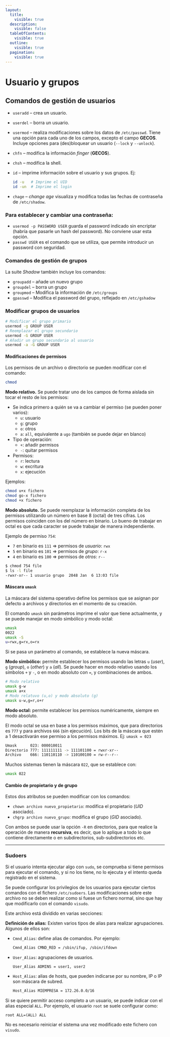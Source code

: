 ```yaml
---
layout:
  title:
    visible: true
  description:
    visible: false
  tableOfContents:
    visible: true
  outline:
    visible: true
  pagination:
    visible: true
---
```


# Usuario y grupos

## Comandos de gestión de usuarios <a href="#comandos-de-gestion-de-usuarios" id="comandos-de-gestion-de-usuarios"></a>

* `useradd` – crea un usuario.
* `userdel` – borra un usuario.
* `usermod` – realiza modificaciones sobre los datos de `/etc/passwd`. Tiene una opción para cada uno de los campos, excepto el campo **GECOS**. Incluye opciones para (des)bloquear un usuario (`--lock` y `--unlock`).
* `chfn` – modifica la información _finger_ (**GECOS**).
* `chsh` – modifica la shell.
*   `id` – imprime información sobre el usuario y sus grupos. Ej:

    ```bash
    id -u   # Imprime el UID
    id -un  # Imprime el login
    ```
* `chage` – _change age_ visualiza y modifica todas las fechas de contraseña de `/etc/shadow`.

### Para establecer y cambiar una contraseña:

* `usermod -p PASSWORD USER` guarda el password indicado sin encriptar (habría que pasarle un hash del password). No conviene usar esta opción.
* `passwd USER` es el comando que se utiliza, que permite introducir un password con seguridad.

### Comandos de gestión de grupos <a href="#comandos-de-gestion-de-grupos" id="comandos-de-gestion-de-grupos"></a>

La suite _Shadow_ también incluye los comandos:

* `groupadd` – añade un nuevo grupo
* `groupdel` – borra un grupo
* `groupmod` – Modifica la información de `/etc/groups`
* `gpasswd` – Modifica el password del grupo, reflejado en `/etc/gshadow`

### Modificar grupos de usuarios <a href="#modificar-grupos-de-usuarios" id="modificar-grupos-de-usuarios"></a>

```bash
# Modificar el grupo primario
usermod -g GROUP USER
# Reemplazar el grupo secundario
usermod -G GROUP USER
# Añadir un grupo secundario al usuario
usermod -a -G GROUP USER
```

#### Modificaciones de permisos <a href="#modificaciones-de-permisos" id="modificaciones-de-permisos"></a>

Los permisos de un archivo o directorio se pueden modificar con el comando:

```bash
chmod 
```

**Modo relativo.** Se puede tratar uno de los campos de forma aislada sin tocar el resto de los permisos:

* Se indica primero a quién se va a cambiar el permiso (se pueden poner varios):
  * `u`: usuario
  * `g`: grupo
  * `o`: otros
  * `a`: `all`, equivalente a `ugo` (también se puede dejar en blanco)
* Tipo de operación:
  * `+`: añadir permisos
  * `-`: quitar permisos
* Permisos:
  * `r`: lectura
  * `w`: excritura
  * `x`: ejecución

Ejemplos:

```bash
chmod u+x fichero
chmod go-x fichero
chmod +x fichero
```

**Modo absoluto.** Se puede reemplazar la información completa de los permisos utilizando un número en base 8 (octal) de tres cifras. Los permisos coinciden con los del número en binario. Lo bueno de trabajar en octal es que cada caracter se puede trabajar de manera independiente.

Ejemplo de permiso `754`:

* `7` en binario es `111` ⇒ permisos de _usuario_: `rwx`
* `5` en binario es `101` ⇒ permisos de _grupo_: `r-x`
* `4` en binario es `100` ⇒ permisos de _otros_: `r--`

```bash
$ chmod 754 file
$ ls -l file
-rwxr-xr-- 1 usuario grupo  2048 Jan  6 13:03 file
```

#### Máscara `umask` <a href="#mascara-umask" id="mascara-umask"></a>

La máscara del sistema operativo define los permisos que se asignan por defecto a archivos y directorios en el momento de su creación.

El comando `umask` sin parámetros imprime el valor que tiene actualmente, y se puede manejar en modo simbólico y modo octal:

```bash
umask
0022
umask -S
u=rwx,g=rx,o=rx
```

Si se pasa un parámetro al comando, se establece la nueva máscara.

**Modo simbólico:** permite establecer los permisos usando las letras `u` (_user_), `g` (_group_), `o` (_other_) y `a` (_all_). Se puede hacer en modo relativo usando los símbolos `+` y `-`, o en modo absoluto con `=`, y combinaciones de ambos.

```bash
# Modo relativo
umask g-w
umask a+x
# Modo relatuvo (u,o) y modo absoluto (g)
umask u-w,g=r,o+r
```

**Modo octal:** permite establecer los permisos numéricamente, siempre en modo absoluto.

El modo octal se usa en base a los permisos máximos, que para directorios es `777` y para archivos `666` (sin ejecución). Los bits de la máscara que estén a 1 desactivarán ese permiso a los permisos máximos. Ej: `umask = 023`

```bash
Umask      023: 000010011
Directorio 777: 111111111 -> 111101100 = rwxr-xr--
Archivo    666: 110110110 -> 110100100 = rw-r--r--
```

Muchos sistemas tienen la máscara `022`, que se establece con:

```bash
umask 022
```

#### Cambio de propietario y de grupo <a href="#cambio-de-propietario-y-de-grupo" id="cambio-de-propietario-y-de-grupo"></a>

Estos dos atributos se pueden modificar con los comandos:

* `chown archivo nuevo_propietario`: modifica el propietario (_UID_ asociado).
* `chgrp archivo nuevo_grupo`: modifica el grupo (_GID_ asociado).

Con ambos se puede usar la opción `-R` en directorios, para que realice la operación de manera **recursiva**, es decir, que lo aplique a todo lo que contiene directamente o en subdirectorios, sub-subdirectorios etc.

***

### Sudoers <a href="#sudoers" id="sudoers"></a>

Si el usuario intenta ejecutar algo con `sudo`, se comprueba si tiene permisos para ejecutar el comando, y si no los tiene, no lo ejecuta y el intento queda registrado en el sistema.

Se puede configurar los privilegios de los usuarios para ejecutar ciertos comandos con el fichero `/etc/sudoers`. Las modificaciones sobre este archivo no se deben realizar como si fuese un fichero normal, sino que hay que modificarlo con el comando `visudo`.

Este archivo está dividido en varias secciones:

**Definición de alias:** Existen varios tipos de alias para realizar agrupaciones. Algunos de ellos son:

*   `Cmnd_Alias`: define alias de comandos. Por ejemplo:

    ```bash
    Cmnd_Alias CMND_RED = /sbin/ifup, /sbin/ifdown
    ```
*   `User_Alias`: agrupaciones de usuarios.

    ```bash
    User_Alias ADMINS = user1, user2
    ```
*   `Host_Alias`: alias de hosts, que pueden indicarse por su nombre, IP o IP son máscara de subred.

    ```bash
    Host_Alias MIEMPRESA = 172.26.0.0/16
    ```

Si se quiere permitir acceso completo a un usuario, se puede indicar con el alias especial `ALL`. Por ejemplo, el usuario `root` se suele configurar como:

```
root ALL=(ALL) ALL
```

No es necesario reiniciar el sistema una vez modificado este fichero con `visudo`.
